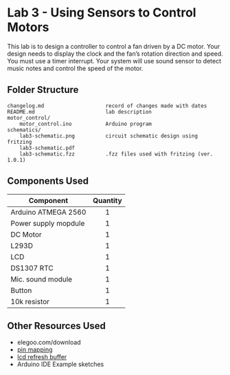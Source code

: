 
# Lab 3 - Using Sensors to Control Motors

This lab is to design a controller to control a fan driven by a DC motor. Your design needs to display the clock and the fan’s rotation direction and speed. You must use a timer interrupt. Your system will use sound sensor to detect music notes and control the speed of the motor.

## Folder Structure

    changelog.md                    record of changes made with dates
    README.md                       lab description
    motor_control/
        motor_control.ino           Arduino program
    schematics/
        lab3-schematic.png          circuit schematic design using fritzing
        lab3-schematic.pdf
        lab3-schematic.fzz          .fzz files used with fritzing (ver. 1.0.1)

## Components Used

Component               | Quantity
---------               | :---------:
Arduino ATMEGA 2560     | 1
Power supply mopdule    | 1
DC Motor                | 1
L293D                   | 1
LCD                     | 1
DS1307 RTC              | 1
Mic. sound module       | 1
Button                  | 1
10k resistor            | 1

## Other Resources Used

- elegoo.com/download
- [pin mapping](https://docs.arduino.cc/hacking/hardware/PinMapping2560)
- [lcd refresh buffer](https://www.baldengineer.com/arduino-lcd-display-tips.html)
- Arduino IDE Example sketches
